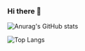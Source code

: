 ### Hi there 👋

![Anurag's GitHub stats](https://github-readme-stats.vercel.app/api?username=noctual&count_private=true&show_icons=true)

![Top Langs](https://github-readme-stats.vercel.app/api/top-langs/?username=anuraghazra&layout=compact)

<!--
**noctual/noctual** is a ✨ _special_ ✨ repository because its `README.md` (this file) appears on your GitHub profile.

Here are some ideas to get you started:

- 🔭 I’m currently working on ...
- 🌱 I’m currently learning ...
- 👯 I’m looking to collaborate on ...
- 🤔 I’m looking for help with ...
- 💬 Ask me about ...
- 📫 How to reach me: ...
- 😄 Pronouns: ...
- ⚡ Fun fact: ...
-->
